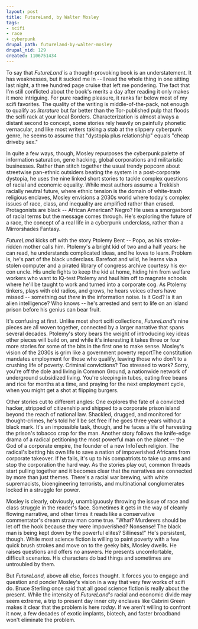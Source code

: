 ```yaml
--- 
layout: post
title: FutureLand, by Walter Mosley
tags: 
- scifi
- race
- cyberpunk
drupal_path: futureland-by-walter-mosley
drupal_nid: 129
created: 1106751434
---
```

<amazon isbn="0446610739" />To say that <em>FutureLand</em> is a thought-provoking book is an understatement. It has weaknesses, but it sucked me in -- I read the whole thing in one sitting last night, a three hundred page cruise that left me pondering. The fact that I'm still conflicted about the book's merits a day after reading it only makes it more intriguing. For pure reading pleasure, it ranks far below most of my scifi favorites. The quality of the writing is middle-of-the-pack, not enough to qualify as <em>literature</em> but far better than the Tor-published pulp that floods the scifi rack at your local Borders. Characterization is almost always a distant second to concept, some stories rely heavily on painfully phonetic vernacular, and like most writers taking a stab at the slippery cyberpunk genre, he seems to assume that "dystopia plus relationship" equals "cheap driveby sex."

In quite a few ways, though, Mosley repurposes the cyberpunk palette of information saturation, gene hacking, global corporations and militaristic businesses. Rather than stitch together the usual trendy popcorn about streetwise pan-ethnic outsiders beating the system in a post-corporate dystopia, he uses the nine linked short stories to tackle complex questions of racial and economic equality. While most authors assume a Trekkish racially neutral future, where ethnic tension is the domain of white-trash religious enclaves, Mosley envisions a 2030s world where today's complex issues of race, class, and inequality are amplified rather than erased. Protagonists are black -- African American? Negro? He uses a smorgasbord of racial terms but the message comes through. He's exploring the future of a race, the concept of a real life in a cyberpunk underclass, rather than a Mirrorshades Fantasy.

<em>FutureLand</em> kicks off with the story Ptolemy Bent -- Popo, as his stroke-ridden mother calls him. Ptolemy's a bright kid of two and a half years: he can read, he understands complicated ideas, and he loves to learn. Problem is, he's part of the black underclass. Barefoot and wild, he learns via a stolen computer and a pirated library of congress archive courtesy his ex-con uncle. His uncle fights to keep the kid at home, hiding him from welfare workers who want to IQ-test Ptolemy and haul him off to magnate schools where he'll be taught to work and turned into a corporate cog. As Ptolemy tinkers, plays with old radios, and grows, he hears voices others have missed -- something <em>out there</em> in the information noise. Is it God? Is it an alien intelligence? Who knows -- he's arrested and sent to life on an island prison before his genius can bear fruit.

It's confusing at first. Unlike most short scifi collections, <em>FutureLand's</em> nine pieces are all woven together, connected by a larger narrative that spans several decades. Ptolemy's story bears the weight of introducing key ideas other pieces will build on, and while it's interesting it takes three or four more stories for some of the bits in the first one to make sense. Mosley's vision of the 2030s is grim like a government poverty reportThe constitution mandates employment for those who qualify, leaving those who don't to a crushing life of poverty. Criminal convictions? Too stressed to work? Sorry, you're off the dole and living in Common Ground, a nationwide network of underground subsidized living. You're sleeping in tubes, eating free beans and rice for months at a time, and praying for the next employment cycle, when you might get a shot at flipping burgers.

Other stories cut to different angles: One explores the fate of a convicted hacker, stripped of citizenship and shipped to a corporate prison island beyond the reach of national law. Shackled, drugged, and monitored for thought-crimes, he's told he'll be set free if he goes three years without a black mark. It's an impossible task, though, and he faces a life of harvesting the prison's tobacco crop for the man. Another story follows the knife-edge drama of a radical petitioning the most powerful man on the planet -- the God of a corporate empire, the founder of a new InfoTech religion. The radical's betting his own life to save a nation of impoverished Africans from corporate takeover. If he fails, it's up to his compatriots to take up arms and stop the corporation the hard way. As the stories play out, common threads start pulling together and it becomes clear that the narratives are connected by more than just themes. There's a racial war brewing, with white supremacists, bioengineering terrorists, and multinational conglomerates locked in a struggle for power.

Mosley is clearly, obviously, unambiguously throwing the issue of race and class struggle in the reader's face. Sometimes it gets in the way of cleanly flowing narrative, and other times it reads like a conservative commentator's dream straw man come true. "What? Murderers should be let off the hook because they were impoverished? Nonsense! The black man is being kept down by the powerful elites? Silliness!" He's persistent, though. While most science fiction is willing to paint poverty with a few quick brush strokes and move on to the geeky bits, Mosley dwells. He raises questions and offers no answers. He presents uncomfortable, difficult scenarios. His characters do bad things and sometimes are untroubled by them.

But <em>FutureLand,</em> above all else, forces thought. It forces you to engage and question and ponder Mosley's vision in a way that very few works of scifi do. Bruce Sterling once said that all good science fiction is really about the present. While the intensity of <em>FutureLand's</em> racial and economic divide may seem extreme, a trip to present day inner city enclaves like Cabrini Green makes it clear that the problem is here <em>today</em>. If we aren't willing to confront it now, a few decades of  exotic implants, biotech, and faster broadband won't eliminate the problem.
